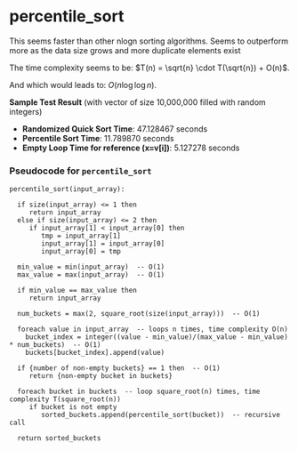 # percentile_sort

This seems faster than other nlogn sorting algorithms.  Seems to outperform more as the data size grows and more duplicate elements exist

The time complexity seems to be: $T(n) = \sqrt{n} \cdot T(\sqrt{n}) + O(n)$.

And which would leads to: $O(n \log \log n)$.

**Sample Test Result** (with vector of size 10,000,000 filled with random integers)  
- **Randomized Quick Sort Time**: 47.128467 seconds  
- **Percentile Sort Time**: 11.789870 seconds  
- **Empty Loop Time for reference (x=v[i])**: 5.127278 seconds


### Pseudocode for `percentile_sort`

```pseudo
percentile_sort(input_array):

  if size(input_array) <= 1 then
     return input_array
  else if size(input_array) <= 2 then
     if input_array[1] < input_array[0] then
        tmp = input_array[1]
        input_array[1] = input_array[0]
        input_array[0] = tmp

  min_value = min(input_array)  -- O(1)
  max_value = max(input_array)  -- O(1)

  if min_value == max_value then
     return input_array

  num_buckets = max(2, square_root(size(input_array)))  -- O(1)

  foreach value in input_array  -- loops n times, time complexity O(n)
    bucket_index = integer((value - min_value)/(max_value - min_value) * num_buckets)  -- O(1)
    buckets[bucket_index].append(value)

  if {number of non-empty buckets} == 1 then  -- O(1)
     return {non-empty bucket in buckets}

  foreach bucket in buckets  -- loop square_root(n) times, time complexity T(square_root(n))
     if bucket is not empty
        sorted_buckets.append(percentile_sort(bucket))  -- recursive call

  return sorted_buckets

